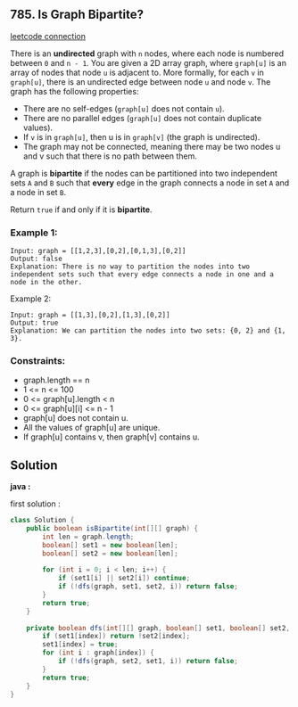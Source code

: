 ## 785. Is Graph Bipartite?

[leetcode connection](https://leetcode.com/problems/is-graph-bipartite/)

There is an **undirected** graph with `n` nodes, where each node is numbered between `0` and `n - 1`. You are given a 2D array graph, where `graph[u]` is an array of nodes that node `u` is adjacent to. More formally, for each `v` in `graph[u]`, there is an undirected edge between node `u` and node `v`. The graph has the following properties:

* There are no self-edges (`graph[u]` does not contain `u`).
* There are no parallel edges (`graph[u]` does not contain duplicate values).
* If `v` is in `graph[u]`, then u is in `graph[v]` (the graph is undirected).
* The graph may not be connected, meaning there may be two nodes u and v such that there is no path between them.

A graph is **bipartite** if the nodes can be partitioned into two independent sets `A` and `B` such that **every** edge in the graph connects a node in set `A` and a node in set `B`.

Return `true` if and only if it is **bipartite**.

### Example 1:
```
Input: graph = [[1,2,3],[0,2],[0,1,3],[0,2]]
Output: false
Explanation: There is no way to partition the nodes into two independent sets such that every edge connects a node in one and a node in the other.
```

Example 2:
```
Input: graph = [[1,3],[0,2],[1,3],[0,2]]
Output: true
Explanation: We can partition the nodes into two sets: {0, 2} and {1, 3}.
```

### Constraints:

* graph.length == n
* 1 <= n <= 100
* 0 <= graph[u].length < n
* 0 <= graph[u][i] <= n - 1
* graph[u] does not contain u.
* All the values of graph[u] are unique.
* If graph[u] contains v, then graph[v] contains u.

## Solution

**java :**

first solution :
```java
class Solution {
    public boolean isBipartite(int[][] graph) {
        int len = graph.length;
        boolean[] set1 = new boolean[len];
        boolean[] set2 = new boolean[len];
        
        for (int i = 0; i < len; i++) {
            if (set1[i] || set2[i]) continue;
            if (!dfs(graph, set1, set2, i)) return false;
        }
        return true;
    }
    
    private boolean dfs(int[][] graph, boolean[] set1, boolean[] set2, int index) {
        if (set1[index]) return !set2[index];
        set1[index] = true;
        for (int i : graph[index]) {
            if (!dfs(graph, set2, set1, i)) return false;
        }
        return true;
    }
}
```